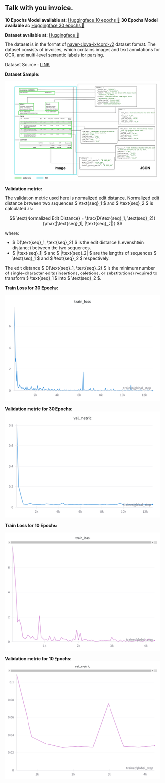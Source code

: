 ## Talk with you invoice.


**10 Epochs Model available at:**   [Huggingface 10 epochs 🤗](https://huggingface.co/Rajan/AIMT-invoices-donut_10Epochs)
**30 Epochs Model available at:**   [Huggingface 30 epochs 🤗](https://huggingface.co/Rajan/AIMT-invoices-donut_10Epochs)

**Dataset available at:** [Huggingface 🤗](https://huggingface.co/datasets/Rajan/AIMT-invoices-donut-data)

The dataset is in the format of [naver-clova-ix/cord-v2](https://huggingface.co/datasets/naver-clova-ix/cord-v2) dataset format. The dataset consists of invoices, which contains images and text annotations for OCR, and multi-level semantic labels for parsing. 

Dataset Source : [LINK](https://data.mendeley.com/datasets/tnj49gpmtz/2)


**Dataset Sample:**

![](static/data1.png)

**Validation metric:**

The validation metric used here is normalized edit distance. 
Normalized edit distance between two sequences $ \text{seq}_1 $ and $ \text{seq}_2 $ is calculated as:

$$ 
\text{Normalized Edit Distance} = \frac{D(\text{seq}_1, \text{seq}_2)}{\max(|\text{seq}_1|, |\text{seq}_2|)} 
$$


where:
- $ D(\text{seq}_1, \text{seq}_2) $ is the edit distance (Levenshtein distance) between the two sequences.
- $ |\text{seq}_1| $ and $ |\text{seq}_2| $ are the lengths of sequences $ \text{seq}_1 $ and $ \text{seq}_2 $ respectively.

The edit distance $ D(\text{seq}_1, \text{seq}_2) $ is the minimum number of single-character edits (insertions, deletions, or substitutions) required to transform $ \text{seq}_1 $ into $ \text{seq}_2 $.


**Train Loss for 30 Epochs:**

![](static/train.png)

**Validation metric for 30 Epochs:**
![](static/val.png)


**Train Loss for 10 Epochs:**

![](static/train_10.png)

**Validation metric for 10 Epochs:**
![](static/val_10.png)


